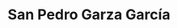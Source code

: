 ---
title: San Pedro Garza García
url: /san-pedro-garza-garcia/
latitude: 25.652
longitude: -100.359
---
